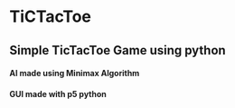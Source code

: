 # TiCTacToe

## Simple TicTacToe Game using python

#### AI made using Minimax Algorithm 
#### GUI made with p5 python
